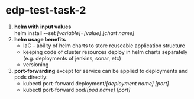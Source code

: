 # edp-test-task-2
1) <b>helm with input values</b><br>
    helm install --set *[variable]*=*[value]* *[chart name]*<br>
2) <b>helm usage benefits</b><br>
    - IaC - ability of helm charts to store reuseable application structure
    - keeping code of cluster resources deploy in helm charts separately (e.g. deployments of jenkins, sonar, etc)
    - versioning
3) <b>port-forwarding</b> except for service can be applied to deployments and pods directly:<br>
    - kubectl port-forward deployment/*[deployment name]* *[port]*
    - kubectl port-forward pod/*[pod name]* *[port]*